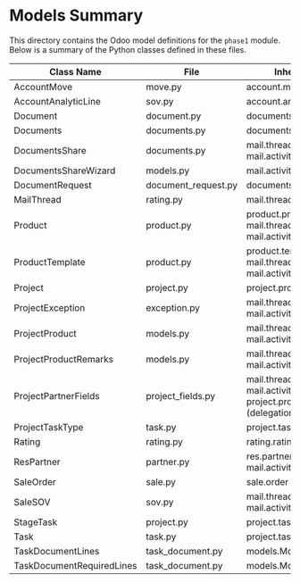 # Models Summary

This directory contains the Odoo model definitions for the `phase1` module. Below is a summary of the Python classes defined in these files.

| Class Name | File | Inherits From |
|---|---|---|
| AccountMove | move.py | account.move |
| AccountAnalyticLine | sov.py | account.analytic.line |
| Document | document.py | documents.document |
| Documents | documents.py | documents.document |
| DocumentsShare | documents.py | mail.thread, mail.activity.mixin |
| DocumentsShareWizard | models.py | mail.activity.mixin |
| DocumentRequest | document_request.py | documents.request_wizard |
| MailThread | rating.py | mail.thread |
| Product | product.py | product.product, mail.thread, mail.activity.mixin |
| ProductTemplate | product.py | product.template, mail.thread, mail.activity.mixin |
| Project | project.py | project.project |
| ProjectException | exception.py | mail.thread, mail.activity.mixin |
| ProjectProduct | models.py | mail.thread, mail.activity.mixin |
| ProjectProductRemarks | models.py | mail.thread, mail.activity.mixin |
| ProjectPartnerFields | project_fields.py | mail.thread, mail.activity.mixin, project.project (delegation) |
| ProjectTaskType | task.py | project.task.type |
| Rating | rating.py | rating.rating |
| ResPartner | partner.py | res.partner, mail.thread, mail.activity.mixin |
| SaleOrder | sale.py | sale.order |
| SaleSOV | sov.py | mail.thread, mail.activity.mixin |
| StageTask | project.py | project.task.type |
| Task | task.py | project.task |
| TaskDocumentLines | task_document.py | models.Model |
| TaskDocumentRequiredLines | task_document.py | models.Model | 
